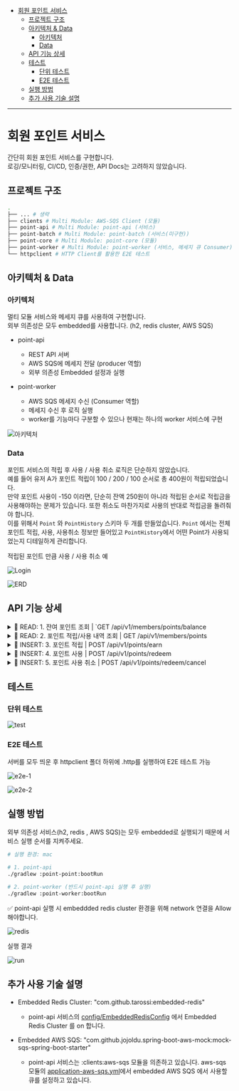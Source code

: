 - [회원 포인트 서비스](#회원-포인트-서비스)
  - [프로젝트 구조](#프로젝트-구조)
  - [아키텍처 \& Data](#아키텍처--data)
    - [아키텍처](#아키텍처)
    - [Data](#data)
  - [API 기능 상세](#api-기능-상세)
  - [테스트](#테스트)
    - [단위 테스트](#단위-테스트)
    - [E2E 테스트](#e2e-테스트)
  - [실행 방법](#실행-방법)
  - [추가 사용 기술 설명](#추가-사용-기술-설명)

---

# 회원 포인트 서비스

간단히 회원 포인트 서비스를 구현합니다.  
로깅/모니터링, CI/CD, 인증/권한, API Docs는 고려하지 않았습니다.

## 프로젝트 구조
```bash
.
├── ... # 생략
├── clients # Multi Module: AWS-SQS Client (모듈)
├── point-api # Multi Module: point-api (서비스)
├── point-batch # Multi Module: point-batch (서비스(미구현))
├── point-core # Multi Module: point-core (모듈)
├── point-worker # Multi Module: point-worker (서비스, 메세지 큐 Consumer)
└── httpclient # HTTP Client를 활용한 E2E 테스트

```

## 아키텍처 & Data

### 아키텍처

멀티 모듈 서비스와 메세지 큐를 사용하여 구현합니다.   
외부 의존성은 모두 embedded를 사용합니다. (h2, redis cluster, AWS SQS)  

- point-api
  - REST API 서버
  - AWS SQS에 메세지 전달 (producer 역할)
  - 외부 의존성 Embedded 설정과 실행

- point-worker
  - AWS SQS 메세지 수신 (Consumer 역할)
  - 메세지 수신 후 로직 실행
  - worker를 기능마다 구분할 수 있으나 현재는 하나의 worker 서비스에 구현


![아키텍처](https://github.com/ku-kim/point-project/assets/57086195/d6cc4646-f135-41c4-a057-23ff18a1714d.jpeg)

### Data

포인트 서비스의 적립 후 사용 / 사용 취소 로직은 단순하지 않았습니다.  
예를 들어 유저 A가 포인트 적립이 100 / 200 / 100 순서로 총 400원이 적립되었습니다.  
만약 포인트 사용이 -150 이라면, 단순히 잔액 250원이 아니라 적립된 순서로 적립금을 사용해야하는 문제가 있습니다. 또한 취소도 마찬가지로 사용의 반대로 적립금을 돌려줘야 합니다.  
이를 위해서 `Point` 와 `PointHistory` 스키마 두 개를 만들었습니다. `Point` 에서는 전체 포인트 적립, 사용, 사용취소 정보만 들어있고 `PointHistory`에서 어떤 Point가 사용되었는지 디테일하게 관리합니다.  

적립된 포인트 만큼 사용 / 사용 취소 예

![Login](https://github.com/ku-kim/point-project/assets/57086195/9d74929b-951b-4168-9cdd-1cd9a4a6e2b1)


![ERD](https://github.com/ku-kim/point-project/assets/57086195/c37cc24e-fc34-4378-9e51-140f54c9f9b8)


## API 기능 상세


<details>
<summary> 📑 READ: 1. 잔여 포인트 조회 | `GET /api/v1/members/points/balance</summary>
<div markdown="1">

- redis를 활용하여 회원의 잔여 포인트를 조회합니다.
- 포인트 적립 / 사용 / 사용 취소 api 호출 시 잔여 포인트도 함께 업데이트 됩니다.

<details>
<summary> ✅ API Request / Response</summary>
<div markdown="1">

Request

```
GET {{point-api-host}}/api/v1/members/points/balance
Content-Type: application/json
X_MEMBER_ID: 10
```

Response OK

```
HTTP/1.1 200 
Content-Type: application/json
Transfer-Encoding: chunked
Date: Mon, 19 Jun 2023 12:18:18 GMT
Keep-Alive: timeout=60
Connection: keep-alive

{
  "code": "000",
  "message": "정상 처리",
  "data": {
    "memberId": 10,
    "point": 100.00
  }
}
```

</div>
</details>

</div>
</details>

<details>
<summary> 📑 READ: 2. 포인트 적립/사용 내역 조회 | GET /api/v1/members/points </summary>
<div markdown="1">

- 회원의 포인트 적립 / 사용 내역을 조회합니다.
- 단, 포인트 사용 취소 시 취소 내역은 조회하지 않고, 이전에 사용된 사용 내역도 취소되었기에 조회되지 않습니다.  
- 페이징 기능을 지원합니다.  

<details>
<summary> ✅ API Request / Response</summary>
<div markdown="1">

Request

```
# 페이징 가능
GET {{point-api-host}}/api/v1/members/points?page=2&size=2
Content-Type: application/json
X_MEMBER_ID: 10
```

Response OK

```
HTTP/1.1 200 
Content-Type: application/json
Transfer-Encoding: chunked
Date: Mon, 19 Jun 2023 12:22:53 GMT
Keep-Alive: timeout=60
Connection: keep-alive

{
  "code": "000",
  "message": "정상 처리",
  "data": {
    "content": [
      {
        "searchId": "p-20230619212245106-e4056be6",
        "tradeId": "d851e365-a8c5-4758-b729-ec96ac4ea169",
        "messageId": "20230619212244998-1b5defc4",
        "eventType": "SAVE",
        "eventDetailType": "SAVE_EVENT",
        "point": 100.00,
        "description": "로그인 적립",
        "memberId": 10,
        "expirationDate": "2024-06-19T21:22:45.10524",
        "createdDate": "2023-06-19T21:22:45.133214"
      },
      {
        "searchId": "p-20230619210420041-d47257c1",
        "tradeId": "fe11c694-6162-4057-8f36-211f3495363a",
        "messageId": "20230619210419842-f8821a74",
        "eventType": "SAVE",
        "eventDetailType": "SAVE_EVENT",
        "point": 100.00,
        "description": "로그인 적립",
        "memberId": 10,
        "expirationDate": "2024-06-19T21:04:20.040752",
        "createdDate": "2023-06-19T21:04:20.119929"
      }
    ],
    "pageable": {
      "sort": {
        "empty": true,
        "unsorted": true,
        "sorted": false
      },
      "offset": 2,
      "pageSize": 2,
      "pageNumber": 1,
      "unpaged": false,
      "paged": true
    },
    "totalPages": 2,
    "totalElements": 4,
    "last": true,
    "size": 2,
    "number": 1,
    "sort": {
      "empty": true,
      "unsorted": true,
      "sorted": false
    },
    "numberOfElements": 2,
    "first": false,
    "empty": false
  }
}
```

Response 400
```
HTTP/1.1 400 
Content-Type: application/json
Transfer-Encoding: chunked
Date: Mon, 19 Jun 2023 12:21:53 GMT
Connection: close

{
  "code": "S101",
  "message": "정렬을 허용하지 않습니다.",
  "data": null
}
```
</div>
</details>


</div>
</details>

<details>
<summary> 📑 INSERT: 3. 포인트 적립 | POST /api/v1/points/earn </summary>
<div markdown="1">

1. point-api가 포인트 적립 API 요청을 받고 AWS SQS에 메세지를 전송합니다.
2. point-worker가 해당 메세지를 수신합니다.
3. point-worker가 `point`, `point-history` 스키마를 업데이트 합니다.


<details>
<summary> ✅ API Request / Response</summary>
<div markdown="1">

Request

```
POST {{point-api-host}}/api/v1/points/earn
Content-Type: application/json
X_MEMBER_ID: 10

{
  "tradeId": "{{$uuid}}",
  "eventType": "SAVE",
  "eventDetailType": "SAVE_BUY",
  "earnPoint": 100,
  "description": "A 제품 구입"
}
```

Response OK

```
HTTP/1.1 200 
Content-Type: application/json
Transfer-Encoding: chunked
Date: Mon, 19 Jun 2023 12:04:20 GMT
Keep-Alive: timeout=60
Connection: keep-alive

{
  "code": "000",
  "message": "정상 처리",
  "data": {
    "messageId": "20230619210419842-f8821a74",
    "tradeNo": "fe11c694-6162-4057-8f36-211f3495363a",
    "eventType": "SAVE",
    "eventDetailType": "SAVE_BUY",
    "point": 100,
    "memberId": 10
  }
}
```

Response 400

```
HTTP/1.1 400 
Content-Type: application/json
Transfer-Encoding: chunked
Date: Mon, 19 Jun 2023 12:15:33 GMT
Connection: close

{
  "code": "S001",
  "message": "요청 값 확인 필요",
  "data": null
}
```

</div>
</details>

</div>
</details>

<details>
<summary> 📑 INSERT: 4. 포인트 사용 | POST /api/v1/points/redeem</summary>
<div markdown="1">

1. point-api가 포인트 사용 API 요청을 받습니다.
2. point-api가 포인트 사용 유효성 검증 후 `point` 스키마를 업데이트합니다.
3. point-api가 AWS SQS에 메세지를 전송합니다.
4. point-worker가 해당 메세지를 수신합니다.
5. point-worker가 적립된 순서대로 `point-history` 스키마에 업데이트를 하여 포인트를 사용합니다.


<details>
<summary> ✅ API Request / Response</summary>
<div markdown="1">

Request

```
POST {{point-api-host}}/api/v1/points/redeem
Content-Type: application/json
X_MEMBER_ID: 119
```

Reponse OK

```
HTTP/1.1 200 
Content-Type: application/json
Transfer-Encoding: chunked
Date: Mon, 19 Jun 2023 12:23:45 GMT
Keep-Alive: timeout=60
Connection: keep-alive

{
  "code": "000",
  "message": "정상 처리",
  "data": {
    "messageId": "20230619212345295-e479d1f1",
    "tradeNo": "custom-trade-id-2",
    "eventType": "USE",
    "eventDetailType": "USE_BUY",
    "point": -700,
    "memberId": 119
  }
}
```

</div>
</details>

</div>
</details>

<details>
<summary> 📑 INSERT: 5. 포인트 사용 취소 | POST /api/v1/points/redeem/cancel</summary>
<div markdown="1">

1. point-api가 포인트 사용 취소 API 요청을 받습니다.
2. point-api가 포인트 사용 취소 유효성 검증 후 `point` 스키마를 업데이트합니다.
3. point-api가 AWS SQS에 메세지를 전송합니다.
4. point-worker가 해당 메세지를 수신합니다.
5. point-worker가 사용된 포인트 내역들을 `point-history` 스키마에 업데이트를 하여 포인트 사용을 취소합니다.

<details>
<summary> ✅ API Request / Response</summary>
<div markdown="1">

Request

```
POST {{point-api-host}}/api/v1/points/redeem/cancel
Content-Type: application/json
X_MEMBER_ID: 119
```

Response OK

```
HTTP/1.1 200 
Content-Type: application/json
Transfer-Encoding: chunked
Date: Mon, 19 Jun 2023 12:24:21 GMT
Keep-Alive: timeout=60
Connection: keep-alive

{
  "code": "000",
  "message": "정상 처리",
  "data": {
    "messageId": "20230619212420992-13ce8da4",
    "originSearchId": "p-20230619212345295-ceac795e",
    "tradeNo": "custom-trade-id-2",
    "eventType": "CANCEL",
    "eventDetailType": "USE_CANCEL",
    "point": 700.00,
    "memberId": 119
  }
}
```
</div>
</details>

</div>
</details>



## 테스트

### 단위 테스트

![test](https://github.com/ku-kim/point-project/assets/57086195/53cf22ed-4934-4985-8922-dcd05e876657)

### E2E 테스트

서버를 모두 띄운 후 httpclient 폴더 하위에 .http를 실행하여 E2E 테스트 가능

![e2e-1](https://github.com/ku-kim/point-project/assets/57086195/4e26ed8b-d1de-4dd3-a464-1213b51eb730)

![e2e-2](https://github.com/ku-kim/point-project/assets/57086195/5c71c57e-3273-4662-acb6-0c1ea97159ed)



## 실행 방법

외부 의존성 서비스(h2, redis , AWS SQS)는 모두 embedded로 실행되기 때문에 서비스 실행 순서를 지켜주세요.

```bash
# 실행 환경: mac

# 1. point-api 
./gradlew :point-point:bootRun

# 2. point-worker (반드시 point-api 실행 후 실행)
./gradlew :point-worker:bootRun
```

✅ point-api 실행 시 embeddded redis cluster 환경을 위해 network 연결을 Allow 해야합니다.

![redis](https://github.com/ku-kim/point-project/assets/57086195/6d3e13bb-d83c-43cf-9a83-21833693f141)


실행 결과

![run](https://github.com/ku-kim/point-project/assets/57086195/fbeec931-5d9c-45be-b7c6-a353ee0143f0)


## 추가 사용 기술 설명

- Embedded Redis Cluster: "com.github.tarossi:embedded-redis" 
  - point-api 서비스의 [config/EmbeddedRedisConfig](https://github.com/ku-kim/point-project/blob/main/point-api/src/main/java/com/github/kukim/point/api/config/EmbeddedRedisConfig.java) 에서 Embedded Redis Cluster 를 on 합니다.

- Embedded AWS SQS: "com.github.jojoldu.spring-boot-aws-mock:mock-sqs-spring-boot-starter"  
    - point-api 서비스는 :clients:aws-sqs 모듈을 의존하고 있습니다. aws-sqs 모듈의 [application-aws-sqs.yml](https://github.com/ku-kim/point-project/blob/main/clients/aws-sqs/src/main/resources/application-aws-sqs.yml)에서 embedded AWS SQS 에서 사용할 큐를 설정하고 있습니다.
